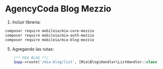 # AgencyCoda Blog Mezzio

1. Incluir libreria:
```bash
composer require mobileia/mia-core-mezzio
composer require mobileia/mia-auth-mezzio
composer require mobileia/mia-blog-mezzio
```
5. Agregando las rutas:
```php
    /** MIA BLOG **/
    $app->route('/mia-blog/list', [Mia\Blog\Handler\ListHandler::class], ['GET', 'POST', 'OPTIONS', 'HEAD'], 'mia-blog.list');
```